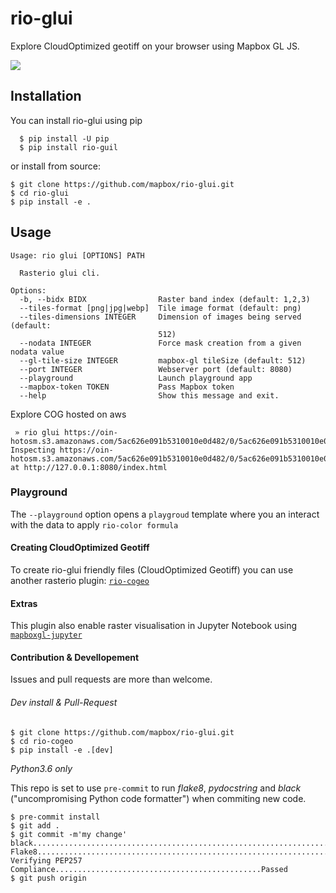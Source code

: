 # rio-glui

Explore CloudOptimized geotiff on your browser using Mapbox GL JS.

![](http://i.giphy.com/3ohzdVQrl8uUc8I2dO.gif)

## Installation

You can install rio-glui using pip

```
  $ pip install -U pip
  $ pip install rio-guil
```

or install from source:

```
$ git clone https://github.com/mapbox/rio-glui.git
$ cd rio-glui
$ pip install -e .
```

## Usage
```
Usage: rio glui [OPTIONS] PATH

  Rasterio glui cli.

Options:
  -b, --bidx BIDX                Raster band index (default: 1,2,3)
  --tiles-format [png|jpg|webp]  Tile image format (default: png)
  --tiles-dimensions INTEGER     Dimension of images being served (default:
                                 512)
  --nodata INTEGER               Force mask creation from a given nodata value
  --gl-tile-size INTEGER         mapbox-gl tileSize (default: 512)
  --port INTEGER                 Webserver port (default: 8080)
  --playground                   Launch playground app
  --mapbox-token TOKEN           Pass Mapbox token
  --help                         Show this message and exit.
```

Explore COG hosted on aws
```
 » rio glui https://oin-hotosm.s3.amazonaws.com/5ac626e091b5310010e0d482/0/5ac626e091b5310010e0d483.tif
Inspecting https://oin-hotosm.s3.amazonaws.com/5ac626e091b5310010e0d482/0/5ac626e091b5310010e0d483.tif at http://127.0.0.1:8080/index.html
```

### Playground

The `--playground` option opens a `playgroud` template where you an interact with the data to apply `rio-color formula`


#### Creating CloudOptimized Geotiff

To create rio-glui friendly files (CloudOptimized Geotiff) you can use another rasterio plugin: [`rio-cogeo`](https://github.com/mapbox/rio-cogeo.git)


#### Extras

This plugin also enable raster visualisation in Jupyter Notebook using [`mapboxgl-jupyter`](https://github.com/mapbox/mapboxgl-jupyter)


#### Contribution & Devellopement

Issues and pull requests are more than welcome.

###### Dev install & Pull-Request

```
$ git clone https://github.com/mapbox/rio-glui.git
$ cd rio-cogeo
$ pip install -e .[dev]
```

 *Python3.6 only*

This repo is set to use `pre-commit` to run *flake8*, *pydocstring* and *black* ("uncompromising Python code formatter") when commiting new code.

```
$ pre-commit install
$ git add .
$ git commit -m'my change'
black....................................................................Passed
Flake8...................................................................Passed
Verifying PEP257 Compliance..............................................Passed
$ git push origin
```

